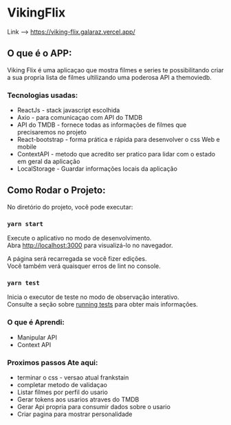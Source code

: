 # VikingFlix


Link --> https://viking-flix.galaraz.vercel.app/


## O que é o APP: 

Viking Flix é uma aplicaçao que mostra filmes e series te possibilitando criar a sua propria lista de filmes ultilizando uma poderosa API a themoviedb.  

### Tecnologias usadas: 

* ReactJs - stack javascript escolhida 
* Axio - para comunicaçao com API do TMDB
* API do TMDB - fornece todas as informações de filmes que precisaremos no projeto  
* React-bootstrap - forma prática e rápida para desenvolver o css Web e mobile 
* ContextAPI - metodo que acredito ser pratico para lidar com o estado em geral da aplicação
* LocalStorage - Guardar informações locais da aplicação 



## Como Rodar o Projeto: 

No diretório do projeto, você pode executar:

### `yarn start`

Execute o aplicativo no modo de desenvolvimento. <br />
Abra  [http://localhost:3000](http://localhost:3000) para visualizá-lo no navegador.

A página será recarregada se você fizer edições. <br />
Você também verá quaisquer erros de lint no console.

### `yarn test`

Inicia o executor de teste no modo de observação interativo. <br />
Consulte a seção sobre [running tests](https://facebook.github.io/create-react-app/docs/running-tests) para obter mais informações.



### O que é Aprendi: 

* Manipular API
* Context API 

### Proximos passos Ate aqui:

* terminar o css - versao atual frankstain 
* completar metodo de validaçao
* Listar filmes por perfil do usario
* Gerar tokens aos usarios atraves do TMDB
* Gerar Api propria para consumir dados sobre o usario 
* Criar pagina para mostrar personalidade  
